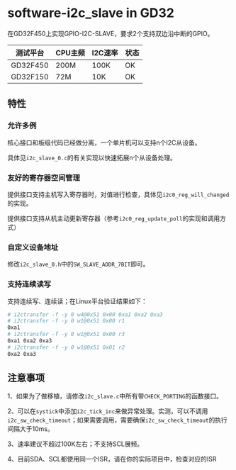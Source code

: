 # software-i2c_slave in GD32

在GD32F450上实现GPIO-I2C-SLAVE，要求2个支持双边沿中断的GPIO。

| 测试平台 | CPU主频 | I2C速率 | 状态 |
| -------- | ------- | ------- | ---- |
| GD32F450 | 200M    | 100K    | OK   |
| GD32F150 | 72M     | 10K     | OK   |
## 特性

### 允许多例

核心接口和板级代码已经做分离，一个单片机可以支持n个I2C从设备。

具体见`i2c_slave_0.c`的有关实现以快速拓展n个从设备处理。


### 友好的寄存器空间管理

提供接口支持主机写入寄存器时，对值进行检查，具体见`i2c0_reg_will_changed`的实现。

提供接口支持从机主动更新寄存器（参考`i2c0_reg_update_poll`的实现和调用方式）


### 自定义设备地址

修改`i2c_slave_0.h`中的`SW_SLAVE_ADDR_7BIT`即可。

### 支持连续读写

支持连续写、连续读；在Linux平台验证结果如下：

```bash
# i2ctransfer -f -y 0 w4@0x51 0x00 0xa1 0xa2 0xa3
# i2ctransfer -f -y 0 w1@0x51 0x00 r1
0xa1
# i2ctransfer -f -y 0 w1@0x51 0x00 r3
0xa1 0xa2 0xa3
# i2ctransfer -f -y 0 w1@0x51 0x01 r2
0xa2 0xa3
```

## 注意事项

1、如果为了做移植，请修改`i2c_slave.c`中所有带`CHECK_PORTING`的函数接口。

2、可以在`systick`中添加`i2c_tick_inc`来做异常处理。实测，可以不调用`i2c_sw_check_timeout`；如果需要调用，需要确保`i2c_sw_check_timeout`的执行间隔大于10ms。

3、速率建议不超过100K左右；不支持SCL展频。

4、目前SDA、SCL都使用同一个ISR，请在你的实际项目中，检查对应的ISR

